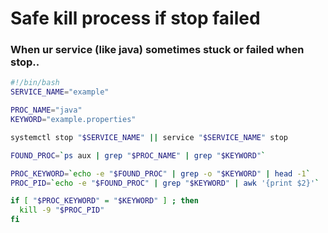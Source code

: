 # Safe kill process if stop failed

### When ur service (like java) sometimes stuck or failed when stop..


```bash
#!/bin/bash
SERVICE_NAME="example"

PROC_NAME="java"
KEYWORD="example.properties"

systemctl stop "$SERVICE_NAME" || service "$SERVICE_NAME" stop

FOUND_PROC=`ps aux | grep "$PROC_NAME" | grep "$KEYWORD"`

PROC_KEYWORD=`echo -e "$FOUND_PROC" | grep -o "$KEYWORD" | head -1`
PROC_PID=`echo -e "$FOUND_PROC" | grep "$KEYWORD" | awk '{print $2}'`

if [ "$PROC_KEYWORD" = "$KEYWORD" ] ; then
  kill -9 "$PROC_PID"
fi
```
